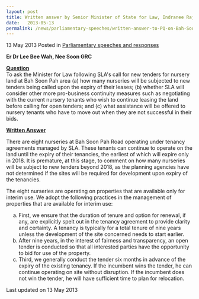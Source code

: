 ```yaml
---
layout: post
title: Written answer by Senior Minister of State for Law, Indranee Rajah, to Parliamentary Question on call for new tenders for nursery land at Bah Soon Pah area
date:   2013-05-13
permalink: /news/parliamentary-speeches/written-answer-to-PQ-on-Bah-Soon-Pah-area
---
```


13 May 2013 Posted in [Parliamentary speeches and responses](/news/parliamentary-speeches) 


**Er Dr Lee Bee Wah, Nee Soon GRC**

**<u>Question</u>**  
To ask the Minister for Law following SLA's call for new tenders for nursery land at Bah Soon Pah area (a) how many nurseries will be subjected to new tenders being called upon the expiry of their leases; (b) whether SLA will consider other more pro-business continuity measures such as negotiating with the current nursery tenants who wish to continue leasing the land before calling for open tenders; and (c) what assistance will be offered to nursery tenants who have to move out when they are not successful in their bids.


**<u>Written Answer</u>**  

There are eight nurseries at Bah Soon Pah Road operating under tenancy agreements managed by SLA. These tenants can continue to operate on the land until the expiry of their tenancies, the earliest of which will expire only in 2018. It is premature, at this stage, to comment on how many nurseries will be subject to new tenders beyond 2018, as the planning agencies have not determined if the sites will be required for development upon expiry of the tenancies.

The eight nurseries are operating on properties that are available only for interim use. We adopt the following practices in the management of properties that are available for interim use:


<ol style="list-style-type: lower-alpha; margin-left:10px">
<li>First, we ensure that the duration of tenure and option for renewal, if any, are explicitly spelt out in the tenancy agreement to provide clarity and certainty. A tenancy is typically for a total tenure of nine years unless the development of the site concerned needs to start earlier.</li>
  
<li>After nine years, in the interest of fairness and transparency, an open tender is conducted so that all interested parties have the opportunity to bid for use of the property.</li>
  
  
<li>Third, we generally conduct the tender six months in advance of the expiry of the existing tenancy. If the incumbent wins the tender, he can continue operating on site without disruption. If the incumbent does not win the tender, he will have sufficient time to plan for relocation.</li>
</ol>


<p class="right-side-updated">Last updated on 13 May 2013</p> 
